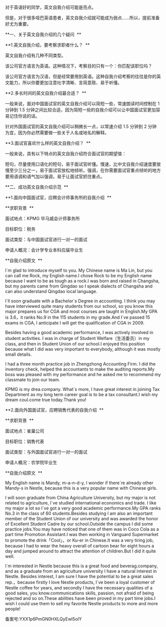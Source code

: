 对于英语好的同学，英文自我介绍可能是亮点。 

但是，对于很多哑巴英语患者，英文自我介绍就可能成为弱点……所以，提前准备好尤为重要。 

**一、关于英文自我介绍的几个疑问  **

**1.英文自我介绍，要考察求职者什么？  **

英文自我介绍有几种不同类型。 

该公司官方语言为英语。这种情况下，考察目的只有一个：你匹配该职位吗？ 

该公司官方语言为汉语，但是经常要用到英语。这种自我介绍考察的往往是你的英文能力，所以你要更加注意吐字清晰、言简意赅、易于听懂。 

**2.多长时间的英文自我介绍最合适？  **

一般来说，面对中国面试官的英文自我介绍可以简短一些，常速朗读时间控制在 1 分钟到 1.5 分钟之间比较合适，因为简短一些的自我介绍可以让中国面试官更加容易记住你说的话。 

针对外国面试官的英文自我介绍可以稍微长一点，以常速介绍 1.5 分钟到 2 分钟为宜，因为你必然需要做一些关于人名或地名的解释。 

**3.面试官喜欢什么样的英文自我介绍？  **

一般来说，具有以下特点的英文自我介绍符合面试官的期望值： 

短句，尽量使用口语化的短句，易于面试官听懂。慢速，比中文自我介绍速度要放慢至少三分之一，易于面试官放松地倾听。强调，在你需要面试官重点倾听的地方要用语调和语气加以强调，易于让面试官抓住重点。 

**二、成功英文自我介绍示范  **

**1.面向中国面试官，应聘会计师事务所的自我介绍  **

**求职背景  **

面试地点：KPMG 毕马威会计师事务所 

目标职位：税务 

面试类型：与中国面试官进行一对一的面试 

申请人概况：会计学专业本科应届毕业生 

**自我介绍原文  **

I´m glad to introduce myself to you. My Chinese name is Ma Lin, but you can call me Rock, my English name.I chose Rock to be my English name because I want to be as tough as a rock.I was born and raised in Changsha, but my parents came from Qingdao so I speak dialects of Changsha and can also understand Qingdao local language. 

I´ll soon graduate with a Bachelor´s Degree in accounting. I think you may have interviewed quite many students from our school, so you know this major prepares us for CGA and most courses are taught in English.My GPA is 3.6，it ranks No.9 in the 115 students in my grade.And I´ve passed 15 exams in CGA, I anticipate I will get the qualification of CGA in 2009. 

Besides having a good academic performance, I was actively involved in student activities. I was in charge of Student Welfare（生活委员）in my class, and then in Student Union of our school.I enjoyed this position because what I did was very important to everybody, although it was mostly small details. 

I had a three month practice job in Zhengzhong Accounting Firm. I did the inventory check, helped the accountants to make the auditing reports.My boss was pleased with my performance and he asked me to recommend my classmate to join our team. 

KPMG is my drea.company. What´s more, I have great interest in joining Tax Department as my long term career goal is to be a tax consultant.I wish my dream coul.come true today.Thank you\! 

**2.面向外国面试官，应聘销售代表的自我介绍  **

**求职背景  **

面试地点：雀巢公司 

目标职位：销售代表 

面试类型：与外国面试官进行一对一的面试 

申请人概况：农学院毕业生 

**自我介绍原文  **

My English name is Mandy, m-a-n-d-y, I wonder if there´re already other Mandy-s in Nestle, because this is a very popular name with Chinese girls. 

I will soon graduate from China Agriculture University, but my major is not related to agriculture, I´ve studied international economics and trade. I like my major a lot so I´ve got a very good academic performance.My GPA ranks No.3 in the class of 60 students.Besides studying I am also an important member of the Student Union of our university and was awarded the honor of Excellent Student Cadre by our school.Outside the campus I did some practice jobs.You may have noticed that one of them was in Coco Cola as a part time Promotion Assistant.I was then working in Vanguard Supermarket to promote the drink「Cool」，or Ku-er in Chinese.It was a very tiring job, because I had to wear the heavy overall of cartoon bear for eight hours a day and jumped around to attract the attention of children.But I did it quite well. 

I´m interested in Nestle because this is a great food and beverag.company, and as a graduate from an agriculture university I have a natural interest in Nestle. Besides interest, I am sure I have the potential to be a great sales rep.，because firstly I love Nestle products, I´ve been a loyal customer of Nestle coffee for years, and secondly I have the necessary qualities of a good sales, you know.communications skills, passion, not afraid of being rejected and so on.These abilities have been proved in my part time jobs.I wish I could use them to sell my favorite Nestle products to more and more people\! 

备案号:YXX1p6PmGN0HXLQyEwI5olY